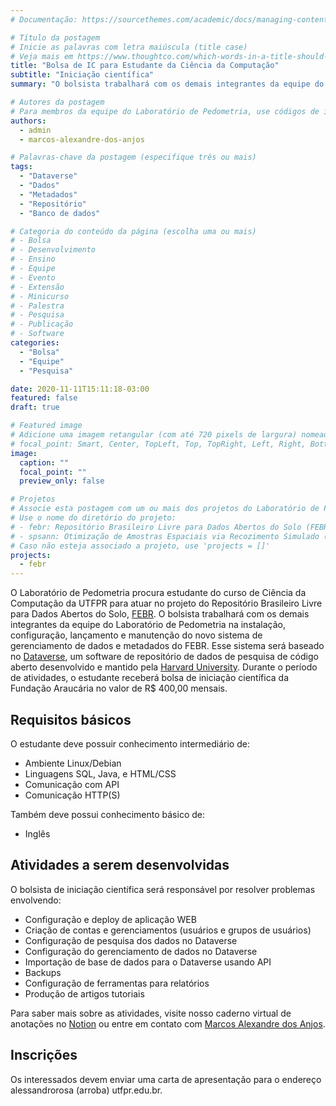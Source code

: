 ```yaml
---
# Documentação: https://sourcethemes.com/academic/docs/managing-content/

# Título da postagem
# Inicie as palavras com letra maiúscula (title case)
# Veja mais em https://www.thoughtco.com/which-words-in-a-title-should-be-capitalized-1691026
title: "Bolsa de IC para Estudante da Ciência da Computação"
subtitle: "Iniciação científica"
summary: "O bolsista trabalhará com os demais integrantes da equipe do Laboratório de Pedometria na instalação, configuração, lançamento e manutenção do novo sistema de gerenciamento de dados e metadados do FEBR, que será baseado no Dataverse, um software de repositório de dados de pesquisa de código aberto desenvolvido e mantido pela Harvard University."

# Autores da postagem
# Para membros da equipe do Laboratório de Pedometria, use códigos de identificação conforme 'content/authors'
authors:
  - admin
  - marcos-alexandre-dos-anjos

# Palavras-chave da postagem (especifique três ou mais)
tags:
  - "Dataverse"
  - "Dados"
  - "Metadados"
  - "Repositório"
  - "Banco de dados"

# Categoria do conteúdo da página (escolha uma ou mais)
# - Bolsa
# - Desenvolvimento
# - Ensino
# - Equipe
# - Evento
# - Extensão
# - Minicurso
# - Palestra
# - Pesquisa
# - Publicação
# - Software
categories:
  - "Bolsa"
  - "Equipe"
  - "Pesquisa"

date: 2020-11-11T15:11:18-03:00
featured: false
draft: true

# Featured image
# Adicione uma imagem retangular (com até 720 pixels de largura) nomeada 'featured' ao diretório desta postagem
# focal_point: Smart, Center, TopLeft, Top, TopRight, Left, Right, BottomLeft, Bottom, BottomRight
image:
  caption: ""
  focal_point: ""
  preview_only: false

# Projetos
# Associe esta postagem com um ou mais dos projetos do Laboratório de Pedometria
# Use o nome do diretório do projeto:
# - febr: Repositório Brasileiro Livre para Dados Abertos do Solo (FEBR)
# - spsann: Otimização de Amostras Espaciais via Recozimento Simulado (SPSANN)
# Caso não esteja associado a projeto, use 'projects = []'
projects:
  - febr
---
```


O Laboratório de Pedometria procura estudante do curso de Ciência da Computação da UTFPR para atuar no projeto do Repositório Brasileiro Livre para Dados Abertos do Solo, [FEBR][febr]. O bolsista trabalhará com os demais integrantes da equipe do Laboratório de Pedometria na instalação, configuração, lançamento e manutenção do novo sistema de gerenciamento de dados e metadados do FEBR. Esse sistema será baseado no [Dataverse][github], um software de repositório de dados de pesquisa de código aberto desenvolvido e mantido pela [Harvard University][dataverse]. Durante o período de atividades, o estudante receberá bolsa de iniciação científica da Fundação Araucária no valor de R$ 400,00 mensais.

[febr]: /febr/
[dataverse]: https://dataverse.org/
[github]: https://github.com/IQSS/dataverse

## Requisitos básicos

O estudante deve possuir conhecimento intermediário de:

* Ambiente Linux/Debian
* Linguagens SQL, Java, e HTML/CSS
* Comunicação com API
* Comunicação HTTP(S)

Também deve possui conhecimento básico de:

* Inglês

## Atividades a serem desenvolvidas

O bolsista de iniciação científica será responsável por resolver problemas envolvendo:

* Configuração e deploy de aplicação WEB
* Criação de contas e gerenciamentos (usuários e grupos de usuários)
* Configuração de pesquisa dos dados no Dataverse
* Configuração do gerenciamento de dados no Dataverse
* Importação de base de dados para o Dataverse usando API
* Backups
* Configuração de ferramentas para relatórios
* Produção de artigos tutoriais

Para saber mais sobre as atividades, visite nosso caderno virtual de anotações no [Notion][notion] ou entre em contato com [Marcos Alexandre dos Anjos][marcos].

[notion]: https://www.notion.so/Instala-o-DATAVERSE-V5-dd6ea6182efc404cbb0b7503771fc3e1
[marcos]: /autor/marcos-alexandre-dos-anjos

## Inscrições

Os interessados devem enviar uma carta de apresentação para o endereço alessandrorosa (arroba) utfpr.edu.br.